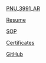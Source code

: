 [PNU_3991_AR](https://github.com/SepehrTorabi/PNU_3991_AR)

[Resume](https://github.com/SepehrTorabi/PNU_3991_AR/blob/main/Resume.pdf)

[SOP]()

[Certificates](https://github.com/SepehrTorabi/PNU_3991_AR/blob/main/Cesrtificates.png)

[GitHub](https://github.com/SepehrTorabi)
